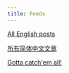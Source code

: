 ```yaml
---
title: Feeds
---
```


<a href="/en/rss.xml">All English posts</a>

<a href="/zh-cn/rss.xml">所有简体中文文章</a>

<a href="/rss-all.xml">Gotta catch'em all!</a>